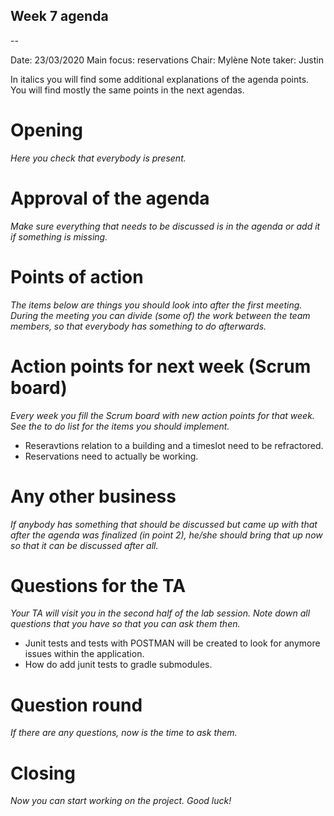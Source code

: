 ## Week 7 agenda

--

Date:           23/03/2020
Main focus:     reservations
Chair:          Mylène
Note taker:     Justin

In italics you will find some additional explanations of the agenda points. You will find mostly the same points in the next agendas.

# Opening
*Here you check that everybody is present.*

# Approval of the agenda
*Make sure everything that needs to be discussed is in the agenda or add it if something is missing.*

# Points of action
*The items below are things you should look into after the first meeting. During the meeting you can divide (some of) the work between the team members, so that everybody has something to do afterwards.*
 
# Action points for next week (Scrum board)
*Every week you fill the Scrum board with new action points for that week. See the to do list for the items you should implement.*
- Reseravtions relation to a building and a timeslot need to be refractored.
- Reservations need to actually be working.

# Any other business
*If anybody has something that should be discussed but came up with that after the agenda was finalized (in point 2), he/she should bring that up now so that it can be discussed after all.*

# Questions for the TA
*Your TA will visit you in the second half of the lab session. Note down all questions that you have so that you can ask them then.*
- Junit tests and tests with POSTMAN will be created to look for anymore issues within the application. 
- How do add junit tests to gradle submodules. 

# Question round
*If there are any questions, now is the time to ask them.*

# Closing
*Now you can start working on the project. Good luck!*
